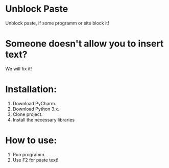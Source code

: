 # Unblock Paste
Unblock paste, if some programm or site block it!
# Someone doesn't allow you to insert text?
We will fix it!
# Installation:
1. Download PyCharm.
2. Download Python 3.x.
3. Clone project.
4. Install the necessary libraries
# How to use:
1. Run programm.
2. Use F2 for paste text!
